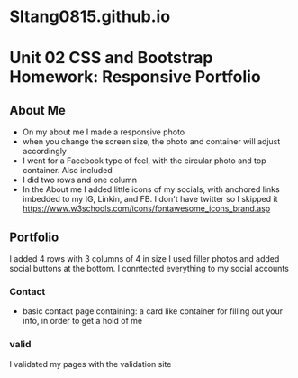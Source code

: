# Sltang0815.github.io
# Unit 02 CSS and Bootstrap Homework: Responsive Portfolio



## About Me
* On my about me I made a responsive photo
* when you change the screen size, the photo and container will adjust accordingly
* I went for a Facebook type of feel, with the circular photo and top container. Also included 
* I did two rows and one column
* In the About me I added little icons of my socials, with anchored links imbedded to my IG, Linkin, and FB. I don't have twitter so I skipped it
https://www.w3schools.com/icons/fontawesome_icons_brand.asp

## Portfolio
I added 4 rows with 3 columns of 4 in size
I used filler photos
and added social buttons at the bottom. I conntected everything to my social accounts

### Contact
* basic contact page
   containing:
   a card like container for filling out your info, in order to get a hold of me



### valid
I validated my pages with the validation site


